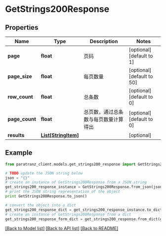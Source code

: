 # GetStrings200Response


## Properties

Name | Type | Description | Notes
------------ | ------------- | ------------- | -------------
**page** | **float** | 页码 | [optional] [default to 1]
**page_size** | **float** | 每页数量 | [optional] [default to 50]
**row_count** | **float** | 总条数 | [optional] [default to 0]
**page_count** | **float** | 总页数，通过总条数与每页数量计算得出 | [optional] [default to 0]
**results** | [**List[StringItem]**](StringItem.md) |  | [optional] 

## Example

```python
from paratranz_client.models.get_strings200_response import GetStrings200Response

# TODO update the JSON string below
json = "{}"
# create an instance of GetStrings200Response from a JSON string
get_strings200_response_instance = GetStrings200Response.from_json(json)
# print the JSON string representation of the object
print GetStrings200Response.to_json()

# convert the object into a dict
get_strings200_response_dict = get_strings200_response_instance.to_dict()
# create an instance of GetStrings200Response from a dict
get_strings200_response_form_dict = get_strings200_response.from_dict(get_strings200_response_dict)
```
[[Back to Model list]](../README.md#documentation-for-models) [[Back to API list]](../README.md#documentation-for-api-endpoints) [[Back to README]](../README.md)


